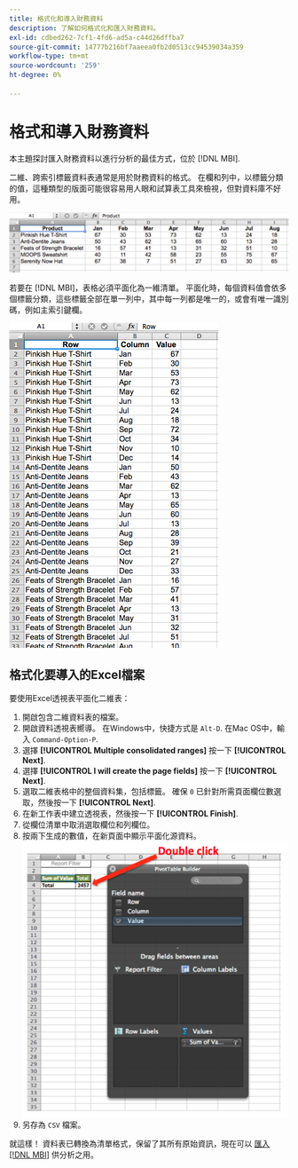 ```yaml
---
title: 格式化和導入財務資料
description: 了解如何格式化和匯入財務資料。
exl-id: cdbed262-7cf1-4fd6-ad5a-c44d26dffba7
source-git-commit: 14777b216bf7aaeea0fb2d0513cc94539034a359
workflow-type: tm+mt
source-wordcount: '259'
ht-degree: 0%

---
```


# 格式和導入財務資料

本主題探討匯入財務資料以進行分析的最佳方式，位於 [!DNL MBI].

二維、跨索引標籤資料表通常是用於財務資料的格式。 在欄和列中，以標籤分類的值，這種類型的版面可能很容易用人眼和試算表工具來檢視，但對資料庫不好用。

![](../../mbi/assets/crosstab.png)

若要在 [!DNL MBI]，表格必須平面化為一維清單。 平面化時，每個資料值會依多個標籤分類，這些標籤全部在單一列中，其中每一列都是唯一的，或會有唯一識別碼，例如主索引鍵欄。

![](../../mbi/assets/flattened.png)

## 格式化要導入的Excel檔案

要使用Excel透視表平面化二維表：

1. 開啟包含二維資料表的檔案。
1. 開啟資料透視表嚮導。 在Windows中，快捷方式是 `Alt-D`. 在Mac OS中，輸入 `Command-Option-P`.
1. 選擇 **[!UICONTROL Multiple consolidated ranges]** 按一下 **[!UICONTROL Next]**.
1. 選擇 **[!UICONTROL I will create the page fields]** 按一下 **[!UICONTROL Next]**.
1. 選取二維表格中的整個資料集，包括標籤。 確保 `0` 已針對所需頁面欄位數選取，然後按一下 **[!UICONTROL Next]**.
1. 在新工作表中建立透視表，然後按一下 **[!UICONTROL Finish]**.
1. 從欄位清單中取消選取欄位和列欄位。
1. 按兩下生成的數值，在新頁面中顯示平面化源資料。
   ![](../../mbi/assets/pivot-table-double-click.png)
1. 另存為 `CSV` 檔案。

就這樣！ 資料表已轉換為清單格式，保留了其所有原始資訊，現在可以 [匯入 [!DNL MBI]](../data-analyst/importing-data/connecting-data/using-file-uploader.md) 供分析之用。
